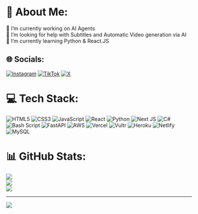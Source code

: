 # 💫 About Me:
🔭 I’m currently working on AI Agents<br>🤝 I’m looking for help with Subtitles and Automatic Video generation via AI<br>🌱 I’m currently learning Python & React.JS


## 🌐 Socials:
[![Instagram](https://img.shields.io/badge/Instagram-%23E4405F.svg?logo=Instagram&logoColor=white)](https://instagram.com/capsunel.alex) [![TikTok](https://img.shields.io/badge/TikTok-%23000000.svg?logo=TikTok&logoColor=white)](https://tiktok.com/@capsunel.alex) [![X](https://img.shields.io/badge/X-black.svg?logo=X&logoColor=white)](https://x.com/alex_capsunel) 

# 💻 Tech Stack:
![HTML5](https://img.shields.io/badge/html5-%23E34F26.svg?style=flat&logo=html5&logoColor=white) ![CSS3](https://img.shields.io/badge/css3-%231572B6.svg?style=flat&logo=css3&logoColor=white) ![JavaScript](https://img.shields.io/badge/javascript-%23323330.svg?style=flat&logo=javascript&logoColor=%23F7DF1E) ![React](https://img.shields.io/badge/react-%2320232a.svg?style=flat&logo=react&logoColor=%2361DAFB) ![Python](https://img.shields.io/badge/python-3670A0?style=flat&logo=python&logoColor=ffdd54) ![Next JS](https://img.shields.io/badge/Next-black?style=flat&logo=next.js&logoColor=white) ![C#](https://img.shields.io/badge/c%23-%23239120.svg?style=flat&logo=csharp&logoColor=white) ![Bash Script](https://img.shields.io/badge/bash_script-%23121011.svg?style=flat&logo=gnu-bash&logoColor=white) ![FastAPI](https://img.shields.io/badge/FastAPI-005571?style=flat&logo=fastapi) ![AWS](https://img.shields.io/badge/AWS-%23FF9900.svg?style=flat&logo=amazon-aws&logoColor=white) ![Vercel](https://img.shields.io/badge/vercel-%23000000.svg?style=flat&logo=vercel&logoColor=white) ![Vultr](https://img.shields.io/badge/Vultr-007BFC.svg?style=flat&logo=vultr) ![Heroku](https://img.shields.io/badge/heroku-%23430098.svg?style=flat&logo=heroku&logoColor=white) ![Netlify](https://img.shields.io/badge/netlify-%23000000.svg?style=flat&logo=netlify&logoColor=#00C7B7) ![MySQL](https://img.shields.io/badge/mysql-4479A1.svg?style=flat&logo=mysql&logoColor=white)
# 📊 GitHub Stats:
![](https://github-readme-stats.vercel.app/api?username=capsunel69&theme=dark&hide_border=false&include_all_commits=false&count_private=true)<br/>
![](https://github-readme-streak-stats.herokuapp.com/?user=capsunel69&theme=dark&hide_border=false)<br/>
![](https://github-readme-stats.vercel.app/api/top-langs/?username=capsunel69&theme=dark&hide_border=false&include_all_commits=false&count_private=true&layout=compact)

---
[![](https://visitcount.itsvg.in/api?id=capsunel69&icon=0&color=0)](https://visitcount.itsvg.in)

<!-- Proudly created with GPRM ( https://gprm.itsvg.in ) -->
